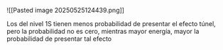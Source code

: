 ![[Pasted image 20250525124439.png]]

Los del nivel 1S tienen menos probabilidad de presentar el efecto túnel, pero la probabilidad no es cero, mientras mayor energía, mayor la probabilidad de presentar tal efecto